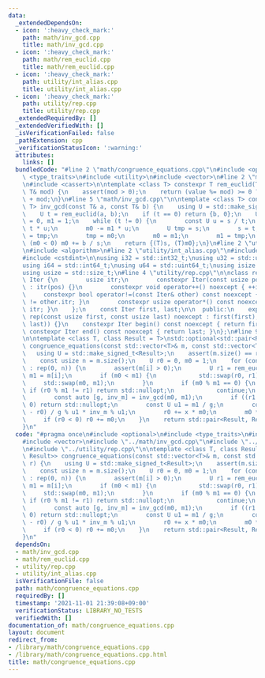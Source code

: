 ```yaml
---
data:
  _extendedDependsOn:
  - icon: ':heavy_check_mark:'
    path: math/inv_gcd.cpp
    title: math/inv_gcd.cpp
  - icon: ':heavy_check_mark:'
    path: math/rem_euclid.cpp
    title: math/rem_euclid.cpp
  - icon: ':heavy_check_mark:'
    path: utility/int_alias.cpp
    title: utility/int_alias.cpp
  - icon: ':heavy_check_mark:'
    path: utility/rep.cpp
    title: utility/rep.cpp
  _extendedRequiredBy: []
  _extendedVerifiedWith: []
  _isVerificationFailed: false
  _pathExtension: cpp
  _verificationStatusIcon: ':warning:'
  attributes:
    links: []
  bundledCode: "#line 2 \"math/congruence_equations.cpp\"\n#include <optional>\n#include\
    \ <type_traits>\n#include <utility>\n#include <vector>\n#line 2 \"math/rem_euclid.cpp\"\
    \n#include <cassert>\n\ntemplate <class T> constexpr T rem_euclid(T value, const\
    \ T& mod) {\n    assert(mod > 0);\n    return (value %= mod) >= 0 ? value : value\
    \ + mod;\n}\n#line 5 \"math/inv_gcd.cpp\"\n\ntemplate <class T> constexpr std::pair<T,\
    \ T> inv_gcd(const T& a, const T& b) {\n    using U = std::make_signed_t<T>;\n\
    \    U t = rem_euclid(a, b);\n    if (t == 0) return {b, 0};\n    U s = b, m0\
    \ = 0, m1 = 1;\n    while (t != 0) {\n        const U u = s / t;\n        s -=\
    \ t * u;\n        m0 -= m1 * u;\n        U tmp = s;\n        s = t;\n        t\
    \ = tmp;\n        tmp = m0;\n        m0 = m1;\n        m1 = tmp;\n    }\n    if\
    \ (m0 < 0) m0 += b / s;\n    return {(T)s, (T)m0};\n}\n#line 2 \"utility/rep.cpp\"\
    \n#include <algorithm>\n#line 2 \"utility/int_alias.cpp\"\n#include <cstddef>\n\
    #include <cstdint>\n\nusing i32 = std::int32_t;\nusing u32 = std::uint32_t;\n\
    using i64 = std::int64_t;\nusing u64 = std::uint64_t;\nusing isize = std::ptrdiff_t;\n\
    using usize = std::size_t;\n#line 4 \"utility/rep.cpp\"\n\nclass rep {\n    struct\
    \ Iter {\n        usize itr;\n        constexpr Iter(const usize pos) noexcept\
    \ : itr(pos) {}\n        constexpr void operator++() noexcept { ++itr; }\n   \
    \     constexpr bool operator!=(const Iter& other) const noexcept { return itr\
    \ != other.itr; }\n        constexpr usize operator*() const noexcept { return\
    \ itr; }\n    };\n    const Iter first, last;\n\n  public:\n    explicit constexpr\
    \ rep(const usize first, const usize last) noexcept : first(first), last(std::max(first,\
    \ last)) {}\n    constexpr Iter begin() const noexcept { return first; }\n   \
    \ constexpr Iter end() const noexcept { return last; }\n};\n#line 9 \"math/congruence_equations.cpp\"\
    \n\ntemplate <class T, class Result = T>\nstd::optional<std::pair<Result, Result>>\
    \ congruence_equations(const std::vector<T>& m, const std::vector<T>& r) {\n \
    \   using U = std::make_signed_t<Result>;\n    assert(m.size() == r.size());\n\
    \    const usize n = m.size();\n    U r0 = 0, m0 = 1;\n    for (const usize i\
    \ : rep(0, n)) {\n        assert(m[i] > 0);\n        U r1 = rem_euclid(r[i], m[i]),\
    \ m1 = m[i];\n        if (m0 < m1) {\n            std::swap(r0, r1);\n       \
    \     std::swap(m0, m1);\n        }\n        if (m0 % m1 == 0) {\n           \
    \ if (r0 % m1 != r1) return std::nullopt;\n            continue;\n        }\n\
    \        const auto [g, inv_m] = inv_gcd(m0, m1);\n        if ((r1 - r0) % g !=\
    \ 0) return std::nullopt;\n        const U u1 = m1 / g;\n        const U x = (r1\
    \ - r0) / g % u1 * inv_m % u1;\n        r0 += x * m0;\n        m0 *= u1;\n   \
    \     if (r0 < 0) r0 += m0;\n    }\n    return std::pair<Result, Result>(r0, m0);\n\
    }\n"
  code: "#pragma once\n#include <optional>\n#include <type_traits>\n#include <utility>\n\
    #include <vector>\n#include \"../math/inv_gcd.cpp\"\n#include \"../math/rem_euclid.cpp\"\
    \n#include \"../utility/rep.cpp\"\n\ntemplate <class T, class Result = T>\nstd::optional<std::pair<Result,\
    \ Result>> congruence_equations(const std::vector<T>& m, const std::vector<T>&\
    \ r) {\n    using U = std::make_signed_t<Result>;\n    assert(m.size() == r.size());\n\
    \    const usize n = m.size();\n    U r0 = 0, m0 = 1;\n    for (const usize i\
    \ : rep(0, n)) {\n        assert(m[i] > 0);\n        U r1 = rem_euclid(r[i], m[i]),\
    \ m1 = m[i];\n        if (m0 < m1) {\n            std::swap(r0, r1);\n       \
    \     std::swap(m0, m1);\n        }\n        if (m0 % m1 == 0) {\n           \
    \ if (r0 % m1 != r1) return std::nullopt;\n            continue;\n        }\n\
    \        const auto [g, inv_m] = inv_gcd(m0, m1);\n        if ((r1 - r0) % g !=\
    \ 0) return std::nullopt;\n        const U u1 = m1 / g;\n        const U x = (r1\
    \ - r0) / g % u1 * inv_m % u1;\n        r0 += x * m0;\n        m0 *= u1;\n   \
    \     if (r0 < 0) r0 += m0;\n    }\n    return std::pair<Result, Result>(r0, m0);\n\
    }\n"
  dependsOn:
  - math/inv_gcd.cpp
  - math/rem_euclid.cpp
  - utility/rep.cpp
  - utility/int_alias.cpp
  isVerificationFile: false
  path: math/congruence_equations.cpp
  requiredBy: []
  timestamp: '2021-11-01 21:39:08+09:00'
  verificationStatus: LIBRARY_NO_TESTS
  verifiedWith: []
documentation_of: math/congruence_equations.cpp
layout: document
redirect_from:
- /library/math/congruence_equations.cpp
- /library/math/congruence_equations.cpp.html
title: math/congruence_equations.cpp
---
```

